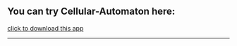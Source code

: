 <html><head>
  <SCRIPT src="https://java.com/js/dtjava.js"></SCRIPT>


</head><body>
<h2>You can try Cellular-Automaton here:</h2>
  <a href='cellular_automaton.jar' onclick="return launchApplication('cellular_automaton.jar');">click to download this app</a><br><hr><br>

  <!-- Applet will be inserted here -->
  <div id='javafx-app-placeholder'></div>
</body></html>
